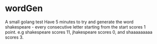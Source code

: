 # wordGen
A small golang test
Have 5 minutes to try and generate the word shakespeare - every consecutive letter starting from the start scores 1 point. e.g shakespeare scores 11, jhakespeare scores 0, and shaaaaaaaaa scores 3. 
